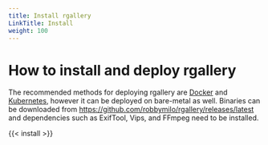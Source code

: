 ```yaml
---
title: Install rgallery
LinkTitle: Install
weight: 100
---
```


# How to install and deploy rgallery

The recommended methods for deploying rgallery are [Docker](/docs/install/docker/) and [Kubernetes](/docs/install/kubernetes/), however it can be deployed on bare-metal as well. Binaries can be downloaded from https://github.com/robbymilo/rgallery/releases/latest and dependencies such as ExifTool, Vips, and FFmpeg need to be installed.

{{< install >}}
